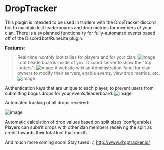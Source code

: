 # DropTracker

This plugin is intended to be used in tandem with the DropTracker discord bot to maintain loot leaderboards and drop metrics for members of your clan.
There is also planned functionality for fully-automated events based off of the Discord bot/RuneLite plugin.

**Features**:
> Real-time monthly loot tallies for players and for your clan:
![image](https://github.com/joelhalen/droptracker-plugin/assets/128320003/ed087120-2636-4bd6-89e7-8140ee834f74)
> Loot Leaderboards inside of your Discord server to show the "top looters":
![image](https://github.com/joelhalen/droptracker-plugin/assets/128320003/cd6f71d2-e612-4c4d-9956-b4778d5736c3)
> A website with an Administration Panel for clan owners to modify their servers, enable events, view drop metrics, etc.
![image](https://github.com/joelhalen/droptracker-plugin/assets/128320003/a6195671-b51e-47d5-8b5e-cf272efd6c99)

Authentication keys that are unique to each player, to prevent users from submitting bogus drops for your events/leaderboard:
![image](https://github.com/joelhalen/droptracker-plugin/assets/128320003/66212907-2a7c-4c61-aa56-7c5b5d1bbbec)



Automated tracking of all drops received:

![image](https://github.com/joelhalen/droptracker-plugin/assets/128320003/7dea5f8c-27d2-4c85-8a74-575fb168cf9b)

Automatic calculation of drop values based on split sizes (configurable). Players can submit drops with other clan members receiving the split as credit towards their total loot that month.

And much more coming soon! Stay tuned! :)
http://www.droptracker.io/
